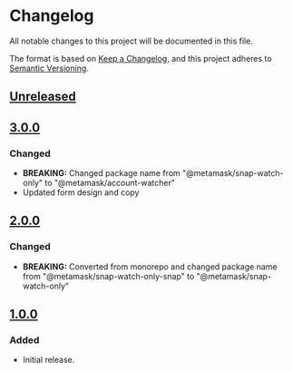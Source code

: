 # Changelog

All notable changes to this project will be documented in this file.

The format is based on [Keep a Changelog](https://keepachangelog.com/en/1.0.0/),
and this project adheres to [Semantic Versioning](https://semver.org/spec/v2.0.0.html).

## [Unreleased]

## [3.0.0]

### Changed

- **BREAKING:** Changed package name from "@metamask/snap-watch-only" to "@metamask/account-watcher"
- Updated form design and copy

## [2.0.0]

### Changed

- **BREAKING:** Converted from monorepo and changed package name from "@metamask/snap-watch-only-snap" to "@metamask/snap-watch-only"

## [1.0.0]

### Added

- Initial release.

[Unreleased]: https://github.com/metamask/snap-watch-only/compare/v3.0.0...HEAD
[3.0.0]: https://github.com/metamask/snap-watch-only/compare/v2.0.0...v3.0.0
[2.0.0]: https://github.com/metamask/snap-watch-only/compare/v1.0.0...v2.0.0
[1.0.0]: https://github.com/metamask/snap-watch-only/releases/tag/v1.0.0
